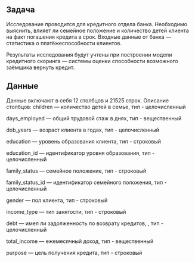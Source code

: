 ## Задача
Исследование проводится для кредитного отдела банка. Необходимо выяснить, влияет ли семейное положение и количество детей клиента на факт погашения кредита в срок. Входные данные от банка — статистика о платёжеспособности клиентов.

Результаты исследования будут учтены при построении модели кредитного скоринга — системы оценки способности возможного заёмщика вернуть кредит.
## Данные
Данные включают в себя 12 столбцов и 21525 строк. Описание столбцов:
children — количество детей в семье, тип - целочисленный

days_employed — общий трудовой стаж в днях, тип - вещественный

dob_years — возраст клиента в годах, тип - целочисленный

education — уровень образования клиента, тип - строковый

education_id — идентификатор уровня образования, тип - целочисленный

family_status — семейное положение, тип - строковый

family_status_id — идентификатор семейного положения, тип - целочисленный

gender — пол клиента, тип - строковый

income_type — тип занятости, тип - строковый

debt — имел ли задолженность по возврату кредитов, , тип - целочисленный

total_income — ежемесячный доход, тип - вещественный

purpose — цель получения кредита, тип - строковый

